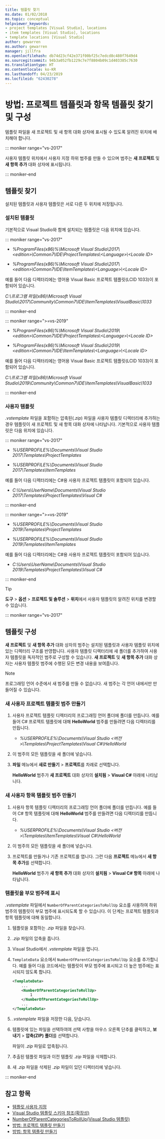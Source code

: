 ```yaml
---
title: 템플릿 찾기
ms.date: 01/02/2018
ms.topic: conceptual
helpviewer_keywords:
- project templates [Visual Studio], locations
- item templates [Visual Studio], locations
- template locations [Visual Studio]
author: gewarren
ms.author: gewarren
manager: jillfra
ms.openlocfilehash: db74d23cf42e371f00bf25c7edcd8c480f7649d4
ms.sourcegitcommit: 94b3a052fb1229c7e7f8804b09c1d403385c7630
ms.translationtype: HT
ms.contentlocale: ko-KR
ms.lasthandoff: 04/23/2019
ms.locfileid: "62430278"
---
```

# <a name="how-to-locate-and-organize-project-and-item-templates"></a>방법: 프로젝트 템플릿과 항목 템플릿 찾기 및 구성

템플릿 파일을 새 프로젝트 및 새 항목 대화 상자에 표시될 수 있도록 알려진 위치에 배치해야 합니다.

::: moniker range="vs-2017"

사용자 템플릿 위치에서 사용자 지정 하위 범주를 만들 수 있으며 범주는 **새 프로젝트** 및 **새 항목 추가** 대화 상자에 표시됩니다.

::: moniker-end

## <a name="locate-templates"></a>템플릿 찾기

설치된 템플릿과 사용자 템플릿은 서로 다른 두 위치에 저장됩니다.

### <a name="installed-templates"></a>설치된 템플릿

기본적으로 Visual Studio와 함께 설치되는 템플릿은 다음 위치에 있습니다.

::: moniker range="vs-2017"

- *%ProgramFiles(x86)%\\Microsoft Visual Studio\\2017\\\<edition>\\Common7\IDE\ProjectTemplates\\<Language\>\\<Locale ID\>*

- *%ProgramFiles(x86)%\\Microsoft Visual Studio\\2017\\\<edition>\Common7\IDE\ItemTemplates\\<Language\>\\<Locale ID\>*

예를 들어 다음 디렉터리에는 영어용 Visual Basic 프로젝트 템플릿(LCID 1033)이 포함되어 있습니다.

*C:\\프로그램 파일(x86)\\Microsoft Visual Studio\\2017\\Community\\Common7\\IDE\\ItemTemplates\\VisualBasic\\1033*

::: moniker-end

::: moniker range=">=vs-2019"

- *%ProgramFiles(x86)%\\Microsoft Visual Studio\\2019\\\<edition>\\Common7\IDE\ProjectTemplates\\<Language\>\\<Locale ID\>*

- *%ProgramFiles(x86)%\\Microsoft Visual Studio\\2019\\\<edition>\Common7\IDE\ItemTemplates\\<Language\>\\<Locale ID\>*

예를 들어 다음 디렉터리에는 영어용 Visual Basic 프로젝트 템플릿(LCID 1033)이 포함되어 있습니다.

*C:\\프로그램 파일(x86)\\Microsoft Visual Studio\\2019\\Community\\Common7\\IDE\\ItemTemplates\\VisualBasic\\1033*

::: moniker-end

### <a name="user-templates"></a>사용자 템플릿

*.vstemplate* 파일을 포함하는 압축된(*.zip*) 파일을 사용자 템플릿 디렉터리에 추가하는 경우 템플릿이 새 프로젝트 및 새 항목 대화 상자에 나타납니다. 기본적으로 사용자 템플릿은 다음 위치에 있습니다.

::: moniker range="vs-2017"

- *%USERPROFILE%\Documents\Visual Studio 2017\Templates\ProjectTemplates*

- *%USERPROFILE%\Documents\Visual Studio 2017\Templates\ItemTemplates*

예를 들어 다음 디렉터리에는 C#용 사용자 프로젝트 템플릿이 포함되어 있습니다.

- *C:\Users\UserName\Documents\Visual Studio 2017\Templates\ProjectTemplates\Visual C#*

::: moniker-end

::: moniker range=">=vs-2019"

- *%USERPROFILE%\Documents\Visual Studio 2019\Templates\ProjectTemplates*

- *%USERPROFILE%\Documents\Visual Studio 2019\Templates\ItemTemplates*

예를 들어 다음 디렉터리에는 C#용 사용자 프로젝트 템플릿이 포함되어 있습니다.

- *C:\Users\UserName\Documents\Visual Studio 2019\Templates\ProjectTemplates\Visual C#*

::: moniker-end

> [!TIP]
> **도구** > **옵션** > **프로젝트 및 솔루션** > **위치**에서 사용자 템플릿의 알려진 위치를 변경할 수 있습니다.

::: moniker range="vs-2017"

## <a name="organize-templates"></a>템플릿 구성

**새 프로젝트** 및 **새 항목 추가** 대화 상자의 범주는 설치된 템플릿과 사용자 템플릿 위치에 있는 디렉터리 구조를 반영합니다. 사용자 템플릿 디렉터리에 새 폴더를 추가하여 사용자 템플릿을 독자적인 범주로 구성할 수 있습니다. **새 프로젝트** 및 **새 항목 추가** 대화 상자는 사용자 템플릿 범주에 수행된 모든 변경 내용을 보여줍니다.

> [!NOTE]
> 프로그래밍 언어 수준에서 새 범주를 만들 수 없습니다. 새 범주는 각 언어 내에서만 만들어질 수 있습니다.

### <a name="create-new-user-project-template-categories"></a>새 사용자 프로젝트 템플릿 범주 만들기

1. 사용자 프로젝트 템플릿 디렉터리의 프로그래밍 언어 폴더에 폴더를 만듭니다. 예를 들어 C# 프로젝트 템플릿에 대해 **HelloWorld** 범주를 만들려면 다음 디렉터리를 만듭니다.

    - *\%USERPROFILE%\Documents\Visual Studio \<버전\>\Templates\ProjectTemplates\Visual C#\HelloWorld*

1. 이 범주의 모든 템플릿을 새 폴더에 넣습니다.

1. **파일** 메뉴에서 **새로 만들기** > **프로젝트**를 차례로 선택합니다.

   **HelloWorld** 범주가 **새 프로젝트** 대화 상자의 **설치됨** > **Visual C#** 아래에 나타납니다.

### <a name="create-new-user-item-template-categories"></a>새 사용자 항목 템플릿 범주 만들기

1. 사용자 항목 템플릿 디렉터리의 프로그래밍 언어 폴더에 폴더를 만듭니다. 예를 들어 C# 항목 템플릿에 대해 **HelloWorld** 범주를 만들려면 다음 디렉터리를 만듭니다.

    - *\%USERPROFILE%\Documents\Visual Studio \<버전\>\Templates\ItemTemplates\Visual C#\HelloWorld*

1. 이 범주의 모든 템플릿을 새 폴더에 넣습니다.

1. 프로젝트를 만들거나 기존 프로젝트를 엽니다. 그런 다음 **프로젝트** 메뉴에서 **새 항목 추가**를 선택합니다.

   **HelloWorld** 범주가 **새 항목 추가** 대화 상자의 **설치됨** > **Visual C# 항목** 아래에 나타납니다.

### <a name="display-templates-in-parent-categories"></a>템플릿을 부모 범주에 표시

*.vstemplate* 파일에서 `NumberOfParentCategoriesToRollUp` 요소를 사용하여 하위 범주의 템플릿이 부모 범주에 표시되도록 할 수 있습니다. 이 단계는 프로젝트 템플릿과 항목 템플릿에 대해 동일합니다.

1. 템플릿을 포함하는 *.zip* 파일을 찾습니다.

1. *.zip* 파일의 압축을 풉니다.

1. Visual Studio에서 *.vstemplate* 파일을 엽니다.

1. `TemplateData` 요소에서 `NumberOfParentCategoriesToRollUp` 요소를 추가합니다. 예를 들어 다음 코드에서는 템플릿이 부모 범주에 표시되고 더 높은 범주에는 표시되지 않도록 합니다.

    ```xml
    <TemplateData>
        ...
        <NumberOfParentCategoriesToRollUp>
            1
        </NumberOfParentCategoriesToRollUp>
        ...
    </TemplateData>
    ```

1. *.vstemplate* 파일을 저장한 다음, 닫습니다.

1. 템플릿에 있는 파일을 선택하여여 선택 사항을 마우스 오른쪽 단추를 클릭하고, **보내기** > **압축(ZIP) 폴더**를 선택합니다.

   파일이 *.zip* 파일로 압축됩니다.

1. 추출된 템플릿 파일과 이전 템플릿 *.zip* 파일을 삭제합니다.

1. 새 *.zip* 파일을 삭제된 *.zip* 파일이 있던 디렉터리에 넣습니다.

::: moniker-end

## <a name="see-also"></a>참고 항목

- [템플릿 사용자 지정](../ide/customizing-project-and-item-templates.md)
- [Visual Studio 템플릿 스키마 참조(확장성)](../extensibility/visual-studio-template-schema-reference.md)
- [NumberOfParentCategoriesToRollUp(Visual Studio 템플릿)](../extensibility/numberofparentcategoriestorollup-visual-studio-templates.md)
- [방법: 프로젝트 템플릿 만들기](../ide/how-to-create-project-templates.md)
- [방법: 항목 템플릿 만들기](../ide/how-to-create-item-templates.md)
